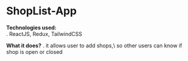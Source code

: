 # ShopList-App

**Technologies used:**\
. ReactJS, Redux, TailwindCSS 

**What it does?**
. it allows user to add shops,\ 
  so other users can know if shop is open or closed

